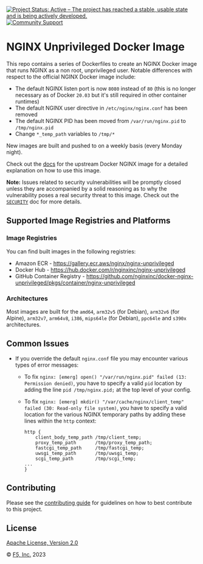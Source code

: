 [![Project Status: Active – The project has reached a stable, usable state and is being actively developed.](https://www.repostatus.org/badges/latest/active.svg)](https://www.repostatus.org/#active)
[![Community Support](https://badgen.net/badge/support/community/cyan?icon=awesome)](https://github.com/nginxinc/docker-nginx-unprivileged/blob/main/SUPPORT.md)

# NGINX Unprivileged Docker Image

This repo contains a series of Dockerfiles to create an NGINX Docker image that runs NGINX as a non root, unprivileged user. Notable differences with respect to the official NGINX Docker image include:

* The default NGINX listen port is now `8080` instead of `80` (this is no longer necessary as of Docker `20.03` but it's still required in other container runtimes)
* The default NGINX user directive in `/etc/nginx/nginx.conf` has been removed
* The default NGINX PID has been moved from `/var/run/nginx.pid` to `/tmp/nginx.pid`
* Change `*_temp_path` variables to `/tmp/*`

New images are built and pushed to on a weekly basis (every Monday night).

Check out the [docs](https://hub.docker.com/_/nginx) for the upstream Docker NGINX image for a detailed explanation on how to use this image.

**Note:** Issues related to security vulnerabilities will be promptly closed unless they are accompanied by a solid reasoning as to why the vulnerability poses a real security threat to this image. Check out the [`SECURITY`](https://github.com/nginxinc/docker-nginx-unprivileged/blob/main/SECURITY.md) doc for more details.

## Supported Image Registries and Platforms

### Image Registries

You can find built images in the following registries:

* Amazon ECR - <https://gallery.ecr.aws/nginx/nginx-unprivileged>
* Docker Hub - <https://hub.docker.com/r/nginxinc/nginx-unprivileged>
* GitHub Container Registry - <https://github.com/nginxinc/docker-nginx-unprivileged/pkgs/container/nginx-unprivileged>

### Architectures

Most images are built for the `amd64`, `arm32v5` (for Debian), `arm32v6` (for Alpine), `arm32v7`, `arm64v8`, `i386`, `mips64le` (for Debian), `ppc64le` and `s390x` architectures.

## Common Issues

* If you override the default `nginx.conf` file you may encounter various types of error messages:
  * To fix `nginx: [emerg] open() "/var/run/nginx.pid" failed (13: Permission denied)`, you have to specify a valid `pid` location by adding the line `pid /tmp/nginx.pid;` at the top level of your config.
  * To fix `nginx: [emerg] mkdir() "/var/cache/nginx/client_temp" failed (30: Read-only file system)`, you have to specify a valid location for the various NGINX temporary paths by adding these lines within the `http` context:

    ```nginx
    http {
        client_body_temp_path /tmp/client_temp;
        proxy_temp_path       /tmp/proxy_temp_path;
        fastcgi_temp_path     /tmp/fastcgi_temp;
        uwsgi_temp_path       /tmp/uwsgi_temp;
        scgi_temp_path        /tmp/scgi_temp;
    ...
    }
    ```

## Contributing

Please see the [contributing guide](https://github.com/nginxinc/docker-nginx-unprivileged/blob/main/CONTRIBUTING.md) for guidelines on how to best contribute to this project.

## License

[Apache License, Version 2.0](https://github.com/nginxinc/ansible-role-nginx/blob/main/LICENSE)

&copy; [F5, Inc.](https://www.f5.com/) 2023
